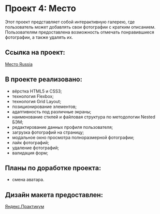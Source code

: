# Проект 4: Место

Этот проект представляет собой интерактивную галерею, где пользователь может добавлять свои фотографии с кратким описанием. Пользователям предоставлена возможность отмечать понравившиеся фотографии, а также удалять их.

## Ссылка на проект:
[Место Russia](https://elaineir.github.io/mesto/index.html)

## В проекте реализовано:
* вёрстка HTML5 и CSS3;
* технология Flexbox;
* технология Grid Layout;
* позиционирование элементов;
* адаптивность под различные экраны;
* наименование стилей и файловая структура по методологии Nested БЭМ;
* редактирование данных профиля пользователя;
* загрузка фотографий на страницу;
* модальное окно просмотра полноразмерной фотографии;
* лайк фотографий;
* удаление фотографий;
* валидация форм;

## Планы по доработке проекта:
* смена аватара.

## Дизайн макета предоставлен:
[Яндекс.Практикум](https://praktikum.yandex.ru/)
